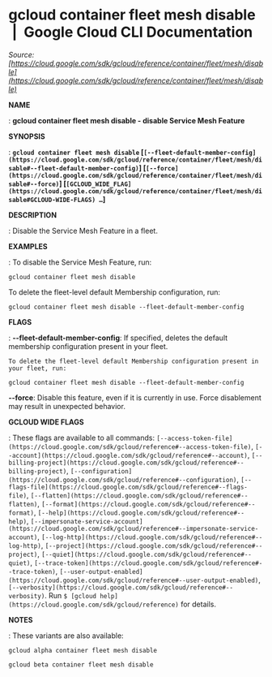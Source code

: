 # gcloud container fleet mesh disable  |  Google Cloud CLI Documentation

*Source: [https://cloud.google.com/sdk/gcloud/reference/container/fleet/mesh/disable](https://cloud.google.com/sdk/gcloud/reference/container/fleet/mesh/disable)*

**NAME**

: **gcloud container fleet mesh disable - disable Service Mesh Feature**

**SYNOPSIS**

: **`gcloud container fleet mesh disable` [`[--fleet-default-member-config](https://cloud.google.com/sdk/gcloud/reference/container/fleet/mesh/disable#--fleet-default-member-config)`] [`[--force](https://cloud.google.com/sdk/gcloud/reference/container/fleet/mesh/disable#--force)`] [`[GCLOUD_WIDE_FLAG](https://cloud.google.com/sdk/gcloud/reference/container/fleet/mesh/disable#GCLOUD-WIDE-FLAGS) …`]**

**DESCRIPTION**

: Disable the Service Mesh Feature in a fleet.

**EXAMPLES**

: To disable the Service Mesh Feature, run:

```
gcloud container fleet mesh disable
```

To delete the fleet-level default Membership configuration, run:

```
gcloud container fleet mesh disable --fleet-default-member-config
```

**FLAGS**

: **--fleet-default-member-config**:
If specified, deletes the default membership configuration present in your
fleet.

```
To delete the fleet-level default Membership configuration present in
your fleet, run:
```

```
gcloud container fleet mesh disable --fleet-default-member-config
```

**--force**:
Disable this feature, even if it is currently in use. Force disablement may
result in unexpected behavior.

**GCLOUD WIDE FLAGS**

: These flags are available to all commands: `[--access-token-file](https://cloud.google.com/sdk/gcloud/reference#--access-token-file)`,
`[--account](https://cloud.google.com/sdk/gcloud/reference#--account)`, `[--billing-project](https://cloud.google.com/sdk/gcloud/reference#--billing-project)`,
`[--configuration](https://cloud.google.com/sdk/gcloud/reference#--configuration)`,
`[--flags-file](https://cloud.google.com/sdk/gcloud/reference#--flags-file)`,
`[--flatten](https://cloud.google.com/sdk/gcloud/reference#--flatten)`, `[--format](https://cloud.google.com/sdk/gcloud/reference#--format)`, `[--help](https://cloud.google.com/sdk/gcloud/reference#--help)`, `[--impersonate-service-account](https://cloud.google.com/sdk/gcloud/reference#--impersonate-service-account)`,
`[--log-http](https://cloud.google.com/sdk/gcloud/reference#--log-http)`,
`[--project](https://cloud.google.com/sdk/gcloud/reference#--project)`, `[--quiet](https://cloud.google.com/sdk/gcloud/reference#--quiet)`, `[--trace-token](https://cloud.google.com/sdk/gcloud/reference#--trace-token)`, `[--user-output-enabled](https://cloud.google.com/sdk/gcloud/reference#--user-output-enabled)`,
`[--verbosity](https://cloud.google.com/sdk/gcloud/reference#--verbosity)`.
Run `$ [gcloud help](https://cloud.google.com/sdk/gcloud/reference)` for details.

**NOTES**

: These variants are also available:

```
gcloud alpha container fleet mesh disable
```

```
gcloud beta container fleet mesh disable
```